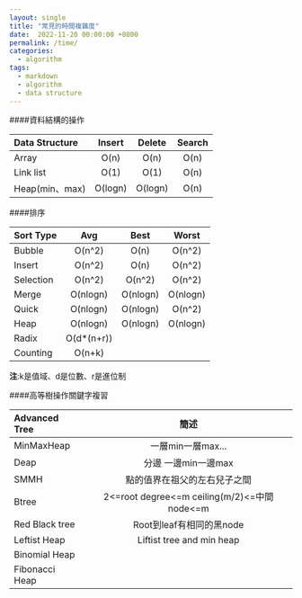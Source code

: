 ```yaml
---
layout: single
title: "常見的時間複雜度"
date:  2022-11-20 00:00:00 +0800
permalink: /time/
categories: 
  - algorithm
tags:
  - markdown
  - algorithm
  - data structure
---
```

####資料結構的操作  

|Data Structure|Insert|Delete|Search|
|:----         |:----:|:----:|:----:|
|Array         |O(n)  |O(n)  |O(n)  |
|Link list     |O(1)  |O(1)  |O(n)  |
|Heap(min、max)|O(logn)|O(logn)|O(n)  |

####排序  

|Sort Type     |Avg     |Best    |Worst |
|:----         |:----:  |:----:  |:----:|
|Bubble        |O(n^2)  |O(n)    |O(n^2)|
|Insert        |O(n^2)  |O(n)    |O(n^2)|
|Selection     |O(n^2)  |O(n^2)  |O(n^2)|
|Merge         |O(nlogn)|O(nlogn)|O(nlogn)|
|Quick         |O(nlogn)|O(nlogn)|O(n^2)|
|Heap          |O(nlogn)|O(nlogn)|O(nlogn)|
|Radix         |O(d*(n+r)) |||
|Counting      |O(n+k)     |||
**注**:k是值域、d是位數、r是進位制   

####高等樹操作關鍵字複習  

|Advanced Tree |簡述  |
|:----         |:----:|
|MinMaxHeap    |一層min一層max...|
|Deap          |分邊 一邊min一邊max  |
|SMMH          | 點的值界在祖父的左右兒子之間|
|Btree         |2<=root degree<=m ceiling(m/2)<=中間node<=m|
|Red Black tree|Root到leaf有相同的黑node|
|Leftist Heap  |Liftist tree and min heap|
|Binomial Heap ||
|Fibonacci Heap||
